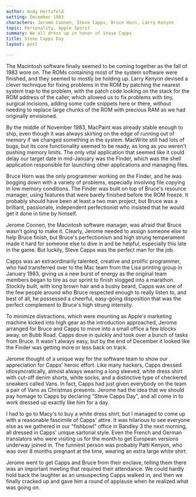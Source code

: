 ```yaml
---
author: Andy Hertzfeld
setting: December 1983
characters: Jerome Coonen, Steve Capps, Bruce Horn, Larry Kenyon
topic: Personality, Apple Spirit
summary: We all dress up in honor of Steve Capps
title: Steve Capps Day
layout: post

---
```


The Macintosh software finally seemed to be coming together as the fall of 1983 wore on. The ROMs containing most of the system software were finished, and they seemed to mostly be holding up. Larry Kenyon devised a clever technique for fixing problems in the ROM by patching the nearest system trap to the problem, with the patch code looking on the stack for the ROM address of the caller, which allowed us to fix problems with tiny, surgical incisions, adding some code snippets here or there, without needing to replace large chunks of the ROM with precious RAM as we had originally envisioned.

  
  
  
  
By the middle of November 1983, MacPaint was already stable enough to ship, even though it was always skirting on the edge of running out of memory if we changed something in the system. MacWrite still had lots of bugs, but its core functionality seemed to be ready, as long as you weren't pushing memory limits. The only vital application that seemed like it could delay our target date in mid-January was the Finder, which was the shell application responsible for launching other applications and managing files.  
  
  
Bruce Horn was the only programmer working on the Finder, and he was bogging down with a variety of problems, especially involving file copying in low memory conditions. The Finder was built on top of Bruce's resource manager, using features that were barely finished before the ROM freeze. It probably should have been at least a two man project, but Bruce was a brilliant, passionate, independent perfectionist who insisted that he would get it done in time by himself.  
  
  
Jerome Coonen, the Macintosh software manager, was afraid that Bruce wasn't going to make it. Clearly, Jerome needed to assign someone else to help Bruce finish, but Bruce's perfectionism and high strung temperament made it hard for someone else to dive in and be helpful, especially this late in the game. But luckily, Steve Capps was the perfect man for the job.  
  
  
Capps was an extraordinarily talented, creative and prolific programmer, who had transferred over to the Mac team from the Lisa printing group in January 1983, giving us a new burst of energy as the original team members began to tire as our sprint to finish slogged into a marathon. Stockily built, with long brown hair and a bushy beard, Capps was one of the few people around who Bruce respected enough to really listen to, and best of all, he possessed a cheerful, easy-going disposition that was the perfect complement to Bruce's high strung intensity.  
  
  
To minimize distractions, which were mounting as Apple's marketing machine kicked into high gear as the introduction approached, Jerome arranged for Bruce and Capps to move into a small office a few blocks away, on Bubb Road. Capps dove in quickly and took over a bunch of tasks from Bruce. It wasn't always easy, but by the end of December it looked like the Finder was getting more or less back on track.  
  
  
Jerome thought of a unique way for the software team to show our appreciation for Capps' heroic effort. Like many hackers, Capps dressed idiosyncratically, almost always wearing a long sleeved, white dress shirt with cut-off denim shorts, white socks, and a distinctive type of checkered sneakers called Vans. In fact, Capps had just given everybody on the team a pair of Vans as Christmas presents. Jerome had the idea that we should pay homage to Capps by declaring "Steve Capps Day", and all come in to work dressed up exactly like him for a day.  
  
  
I had to go to Macy's to buy a white dress shirt, but I managed to come up with a reasonable fascimile of Capps' attire. It was hilarious to see everyone else as we gathered in our "fishbowl" office in Bandley 3 the next morning, all dressed in Capps' unique sartorial style. Even the French and German translators who were visiting us for the month to get European versions underway joined in. The funniest person was probably Patti Kenyon, who was over 8 months pregnant at the time, wearing an extra large white shirt.  
  
  
Jerome went to get Capps and Bruce from their enclave, telling them there was an important meeting that required their attendance. We could hardly hold back the laughter as an unsuspecting Capps walked in, and then we finally cracked up and gave him a round of applause when he realized what was going on. 

